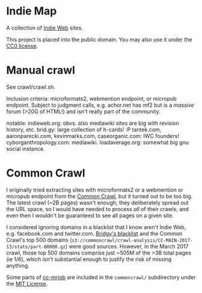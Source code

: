 Indie Map
===
A collection of [Indie Web](http://indieweb.org/) sites.

This project is placed into the public domain. You may also use it under the [CC0 license](http://creativecommons.org/publicdomain/zero/1.0/).

Manual crawl
====
See crawl/crawl.sh.

Inclusion criteria: microformats2, webmention endpoint, or micropub endpoint. Subject to judgment calls, e.g. achor.net has mf2 but is a *massive* forum (>20G of HTML!) and isn't really part of the community.

notable:
indieweb.org: obvs. also mediawiki sites are big with revision history, etc.
brid.gy: large collection of h-cards! :P
tantek.com, aaronparecki.com, kevinmarks.com, caseorganic.com: IWC founders!
cyborganthropology.com: mediawiki.
loadaverage.org: somewhat big gnu social instance.


Common Crawl
====
I originally tried extracting sites with microformats2 or a webmention or micropub endpoint from the [Common Crawl](http://commoncrawl.org/), but it turned out to be too big. The latest crawl (~2B pages) wasn't enough; they deliberately spread out the URL space, so I would have needed to process *all* of their crawls, and even then I wouldn't be guaranteed to see all pages on a given site.

I considered ignoring domains in a blacklist that I know aren't Indie Web, e.g. facebook.com and twitter.com. [Bridgy's blacklist](https://github.com/snarfed/bridgy/blob/master/domain_blacklist.txt) and the Common Crawl's top 500 domains (`s3://commoncrawl/crawl-analysis/CC-MAIN-2017-13/stats/part-00000.gz`) were good sources. However, in the March 2017 crawl, those top 500 domains comprise just ~505M of the >3B total pages (ie 1/6), which isn't substantial enough to justify the risk of missing anything.

Some parts of [cc-mrjob](https://github.com/commoncrawl/cc-mrjob/) are included in the `commoncrawl/` subdirectory under the [MIT License](https://github.com/commoncrawl/cc-mrjob/blob/master/LICENSE).
